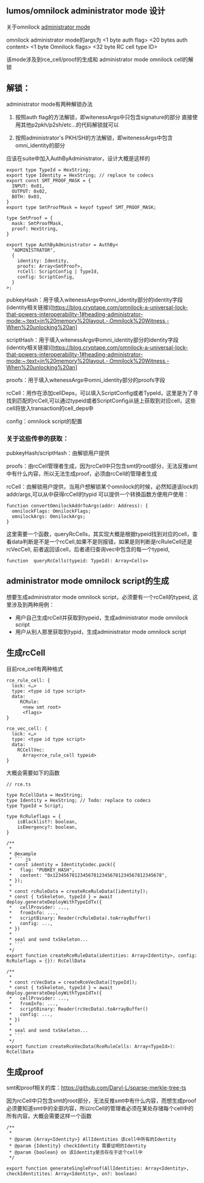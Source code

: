 ## lumos/omnilock administrator mode 设计

关于omnilock [administrator mode]( https://blog.cryptape.com/omnilock-a-universal-lock-that-powers-interoperability-1#heading-administrator-mode)

omnilock administrator mode的args为
<1 byte auth flag> <20 bytes auth content> <1 byte Omnilock flags> <32 byte RC cell type ID>

该mode涉及到rce_cell/proof的生成和 administrator mode omnilock cell的解锁

## 解锁：
administrator mode有两种解锁办法

1. 按照auth flag的方法解锁，即witenessArgs中只包含signature的部分
直接使用其他p2pkh/p2sh/etc…的代码解锁就可以

2. 按照administrator's PKH/SH的方法解锁，即witenessArgs中包含omni_identity的部分

应该在suite中加入AuthByAdministrator，设计大概是这样的
```
export type TypeId = HexString;
export type Identity = HexString; // replace to codecs
export const SMT_PROOF_MASK = {
  INPUT: 0x01,
  OUTPUT: 0x02,
  BOTH: 0x03,
}
export type SmtProofMask = keyof typeof SMT_PROOF_MASK;

type SmtProof = {
  mask: SmtProofMask,
  proof: HexString,
}

export type AuthByAdministrator = AuthBy<
  "ADMINISTRATOR",
  { 
    identity: Identity,
    proofs: Array<SmtProof>,
    rcCell: ScriptConfig | TypeId,
    config: ScriptConfig,
  }
>;

```
pubkeyHash：用于填入witenessArgs中omni_identity部分的identity字段 (identity相关链接)[https://blog.cryptape.com/omnilock-a-universal-lock-that-powers-interoperability-1#heading-administrator-mode:~:text=in%20memory%20layout.-,Omnilock%20Witness,-When%20unlocking%20an]

scriptHash：用于填入witenessArgs中omni_identity部分的identity字段 (identity相关链接)[https://blog.cryptape.com/omnilock-a-universal-lock-that-powers-interoperability-1#heading-administrator-mode:~:text=in%20memory%20layout.-,Omnilock%20Witness,-When%20unlocking%20an]

proofs：用于填入witenessArgs中omni_identity部分的proofs字段

rcCell：用作在添加cellDeps，可以填入ScriptConfig或者TypeId，这里是为了寻找到匹配的rcCell,可以通过typeid或者ScriptConfig从链上获取到对应cell，这些cell将放入transaction的cell_deps中

config：omnilock script的配置

### 关于这些传参的获取：

pubkeyHash/scriptHash：由解锁用户提供

proofs：由rcCell管理者生成，因为rcCell中只包含smt的root部分，无法反推smt中有什么内容，所以无法生成proof，必须由rcCell的管理者生成

rcCell：由解锁用户提供，当用户想解锁某个omnilock的时候，必然知道该lock的addr/args,可以从中获得rcCell的typid
可以提供一个转换函数方便用户使用：
```
function convertOmnilockAddrToArgs(addr: Address): {
  omnilockFlags: OmnilockFlags;
  omnilockArgs: OmnilockArgs;
}
```

这里需要一个函数，queryRcCells，其实现大概是根据typeid找到对应的cell，查看data判断是不是一个rcCell,如果不是则报错，如果是则判断是rcRuleCell还是rcVecCell, 前者返回该cell，后者递归查询vec中包含的每一个typeid,
```
function  queryRcCells(typeid: TypeId): Array<Cells>
```


## administrator mode omnilock script的生成
想要生成administrator mode omnilock script，必须要有一个rcCell的typeid, 这里涉及到两种用例：
 - 用户自己生成rcCell并获取到typeid，生成administrator mode omnilock script
 - 用户从别人那里获取到typid，生成administrator mode omnilock script



## 生成rcCell
目前rce_cell有两种格式
```
rce_rule_cell: {
  lock: <…>
  type: <type id type script>
  data: 
     RCRule:
      <new smt root>
      <flags>
}
```
```
rce_vec_cell: {
  lock: <…>
  type: <type id type script>
  data: 
    RCCellVec:
      Array<rce_rule_cell typeid>
}
```

大概会需要如下的函数
```
// rce.ts

type RcCellData = HexString;
type Identity = HexString; // Todo: replace to codecs
type TypeId = Script;

type RcRuleflags = {
	isBlacklist?: boolean,
	isEmergency?: boolean,
}

/**
 *
 * @example
 * ``` js
 * const identity = IdentityCodec.pack({
 *   flag: "PUBKEY_HASH",
 *   content: "0x1234567812345678123456781234567812345678",
 * });
 * 
 * const rcRuleData = createRceRuleData([identity]);
 * const { txSkeleton, typeId } = await deploy.generateDeployWithTypeIdTx({
 *   cellProvider: ...,
 *   fromInfo: ...,
 *   scriptBinary: Reader(rcRuleData).toArrayBuffer()
 *   config: ...,
 * })
 * 
 * seal and send txSkeleton...
 * ```
 */
export function createRceRuleData(identities: Array<Identity>, config: RcRuleflags = {}): RcCellData

/**
 * 
 * const rcVecData = createRceVecData([typeId]);
 * const { txSkeleton, typeId } = await deploy.generateDeployWithTypeIdTx({
 *   cellProvider: ...,
 *   fromInfo: ...,
 *   scriptBinary: Reader(rcVecData).toArrayBuffer()
 *   config: ...,
 * })
 * 
 * seal and send txSkeleton...
 * ```
 */
export function createRceVecData(RceRuleCells: Array<TypeId>): RcCellData
```

## 生成proof
smt和proof相关的库：https://github.com/Daryl-L/sparse-merkle-tree-ts

因为rcCell中只包含smt的root部分，无法反推smt中有什么内容，而想生成proof必须要知道smt中的全部内容，所以rcCell的管理者必须在某处存储每个cell中的所有内容，大概会需要这样一个函数
```
/**
 *
 * @param {Array<Identity>} AllIdentities 该cell中所有的Identity
 * @param {Identity} checkIdentity 需要证明的Identity
 * @param {boolean} on 该Identity是否存在于这个cell中
 */

export function generateSingleProof(AllIdentities: Array<Identity>, checkIdentitites: Array<Identity>, on?: boolean)
```